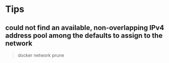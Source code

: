 # Tips

## could not find an available, non-overlapping IPv4 address pool among the defaults to assign to the network
> docker network prune
